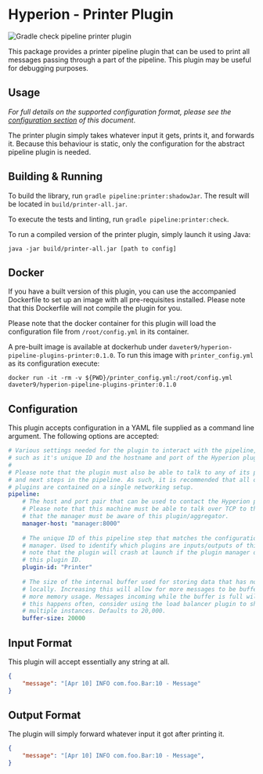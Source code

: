 # Hyperion - Printer Plugin

![Gradle check pipeline printer plugin](https://github.com/SERG-Delft/hyperion/workflows/Gradle%20check%20pipeline%20printer%20plugin/badge.svg)

This package provides a printer pipeline plugin that can be used to print all messages passing through a part of the pipeline. This plugin may be useful for debugging purposes.

## Usage

_For full details on the supported configuration format, please see the [configuration section](#Configuration) of this document_.

The printer plugin simply takes whatever input it gets, prints it, and forwards it. Because this behaviour is static, only the configuration for the abstract pipeline plugin is needed.

## Building & Running

To build the library, run `gradle pipeline:printer:shadowJar`. The result will be located in `build/printer-all.jar`.

To execute the tests and linting, run `gradle pipeline:printer:check`.

To run a compiled version of the printer plugin, simply launch it using Java:

```shell script
java -jar build/printer-all.jar [path to config]
```

## Docker

If you have a built version of this plugin, you can use the accompanied Dockerfile to set up an image with all pre-requisites installed. Please note that this Dockerfile will not compile the plugin for you.

Please note that the docker container for this plugin will load the configuration file from `/root/config.yml` in its container.

A pre-built image is available at dockerhub under `daveter9/hyperion-pipeline-plugins-printer:0.1.0`.
To run this image with `printer_config.yml` as its configuration execute:

```shell script
docker run -it -rm -v ${PWD}/printer_config.yml:/root/config.yml daveter9/hyperion-pipeline-plugins-printer:0.1.0
```

## Configuration

This plugin accepts configuration in a YAML file supplied as a command line argument. The following options are accepted:

```yaml
# Various settings needed for the plugin to interact with the pipeline,
# such as it's unique ID and the hostname and port of the Hyperion plugin manager.
# 
# Please note that the plugin must also be able to talk to any of its previous
# and next steps in the pipeline. As such, it is recommended that all of the 
# plugins are contained on a single networking setup.
pipeline:
    # The host and port pair that can be used to contact the Hyperion plugin manager.
    # Please note that this machine must be able to talk over TCP to the manager and
    # that the manager must be aware of this plugin/aggregator.
    manager-host: "manager:8000"
  
    # The unique ID of this pipeline step that matches the configuration of the plugin
    # manager. Used to identify which plugins are inputs/outputs of this step. Please
    # note that the plugin will crash at launch if the plugin manager does not recognize
    # this plugin ID.
    plugin-id: "Printer"
  
    # The size of the internal buffer used for storing data that has not yet been processed
    # locally. Increasing this will allow for more messages to be buffered, at the cost of
    # more memory usage. Messages incoming while the buffer is full will be thrown away. If
    # this happens often, consider using the load balancer plugin to shard this plugin across
    # multiple instances. Defaults to 20,000.
    buffer-size: 20000
```

## Input Format

This plugin will accept essentially any string at all.

```json
{
    "message": "[Apr 10] INFO com.foo.Bar:10 - Message"
}
```

## Output Format

The plugin will simply forward whatever input it got after printing it.

```json
{
    "message": "[Apr 10] INFO com.foo.Bar:10 - Message",
}
```
